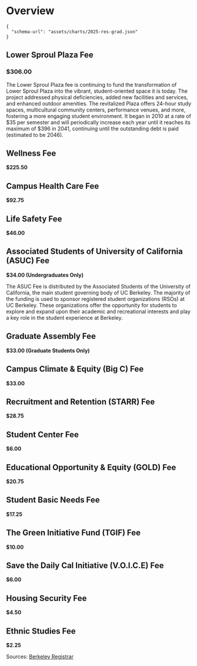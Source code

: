 # Overview

```vegalite 
{
  "schema-url": "assets/charts/2025-res-grad.json"
}
```

## Lower Sproul Plaza Fee
### $306.00

The Lower Sproul Plaza fee is continuing to fund the transformation of Lower Sproul Plaza into the vibrant, student-oriented space it is today. The project addressed physical deficiencies, added new facilities and services, and enhanced outdoor amenities. The revitalized Plaza offers 24-hour study spaces, multicultural community centers, performance venues, and more, fostering a more engaging student environment. It began in 2010 at a rate of $35 per semester and will periodically increase each year until it reaches its maximum of $396 in 2041, continuing until the outstanding debt is paid (estimated to be 2046).

## Wellness Fee
**$225.50**

## Campus Health Care Fee
**$92.75**

## Life Safety Fee
**$46.00**

## Associated Students of University of California (ASUC) Fee
**$34.00 (Undergraduates Only)**

The ASUC Fee is distributed by the Associated Students of the University of California, the main student governing body of UC Berkeley. The majority of the funding is used to sponsor registered student organizations (RSOs) at UC Berkeley. These organizations offer the opportunity for students to explore and expand upon their academic and recreational interests and play a key role in the student experience at Berkeley.

## Graduate Assembly Fee
**$33.00 (Graduate Students Only)**

## Campus Climate & Equity (Big C) Fee
**$33.00**

## Recruitment and Retention (STARR) Fee
**$28.75**

## Student Center Fee
**$6.00**

## Educational Opportunity & Equity (GOLD) Fee
**$20.75**

## Student Basic Needs Fee
**$17.25**

## The Green Initiative Fund (TGIF) Fee
**$10.00**

## Save the Daily Cal Initiative (V.O.I.C.E) Fee
**$6.00**

## Housing Security Fee
**$4.50**

## Ethnic Studies Fee
**$2.25**


Sources:
[Berkeley Registrar](https://registrar.berkeley.edu/tuition-fees/fee-definitions/)


